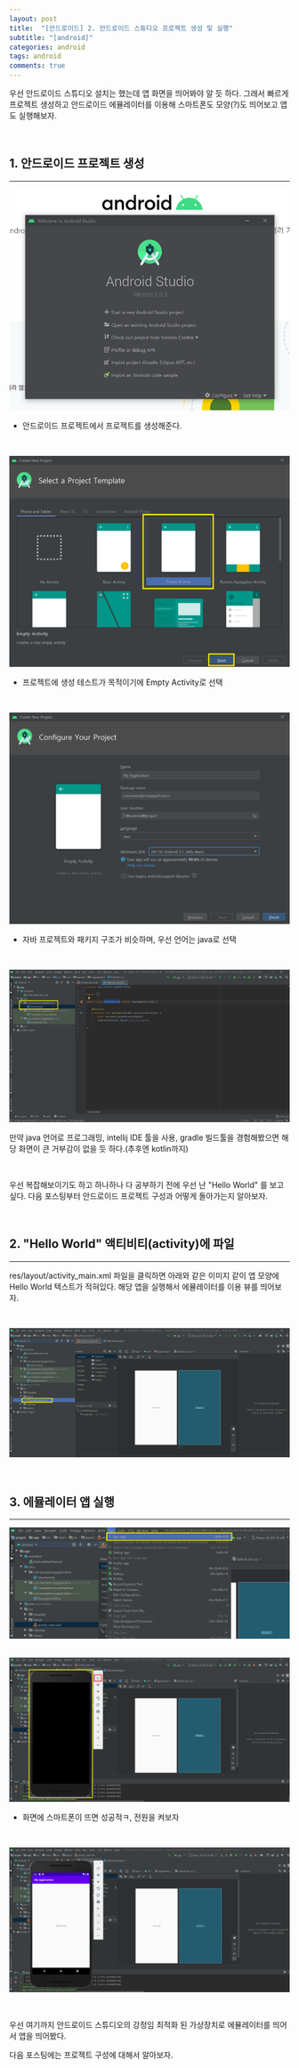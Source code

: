 ```yaml
---
layout: post
title:  "[안드로이드] 2. 안드로이드 스튜디오 프로젝트 생성 및 실행"
subtitle: "[android]"
categories: android
tags: android
comments: true
---
```


우선 안드로이드 스튜디오 설치는 했는데 앱 화면을 띄어봐야 알 듯 하다. 그래서 빠르게 프로젝트 생성하고 안드로이드 에뮬레이터를 이용해 스마트폰도 모양(?)도 띄어보고 앱도 실행해보자.

<br>

## 1. 안드로이드 프로젝트 생성
---

[![and-s12](/assets/img/2020/05/and_s12.png)]()  <br>

- 안드로이드 프로젝트에서 프로젝트를 생성해준다.

<br>

[![android_project_s1](/assets/img/2020/05/android_project_s1.png)]()  <br>

- 프로젝트에 생성 테스트가 목적이기에 Empty Activity로 선택

<br>

[![android_project_s2](/assets/img/2020/05/android_project_s2.png)]()  <br>

- 자바 프로젝트와 패키지 구조가 비슷하며, 우선 언어는 java로 선택

<br>

[![android_project_s3](/assets/img/2020/05/android_project_s3.png)]()  <br>


만약 java 언어로 프로그래밍, intellij IDE 툴을 사용, gradle 빌드툴을 경험해봤으면 해당 화면이 큰 거부감이 없을 듯 하다.(추후엔 kotlin까지)

<br>

우선 복잡해보이기도 하고 하나하나 다 공부하기 전에 우선 난 "Hello World" 를 보고 싶다. 다음 포스팅부터 안드로이드 프로젝트 구성과 어떻게 돌아가는지 알아보자.

<br>


## 2. "Hello World" 액티비티(activity)에 파일
---

res/layout/activity_main.xml 파일을 클릭하면 아래와 같은 이미지 같이 앱 모양에 Hello World 텍스트가 적혀있다. 해당 앱을 실행해서 에뮬레이터를 이용 뷰를 띄어보자.

<br>

[![android_project_s4](/assets/img/2020/05/android_project_s4.png)]()  <br>

<br>


## 3. 에뮬레이터 앱 실행
---

[![android_project_s7](/assets/img/2020/05/android_project_s7.png)]()  <br><br>

[![android_project_s8](/assets/img/2020/05/android_project_s8.png)]()  <br>

- 화면에 스마트폰이 뜨면 성공적ㅋ, 전원을 켜보자

<br>

[![android_project_s9](/assets/img/2020/05/android_project_s9.png)]()  <br>

<br>


우선 여기까지 안드로이드 스튜디오의 강정임 최적화 된 가상장치로 에뮬레이터를 띄어서 앱을 띄어봤다.

다음 포스팅에는 프로젝트 구성에 대해서 알아보자.